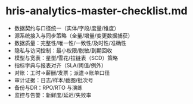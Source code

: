 # hris-analytics-master-checklist.md

- 数据契约与口径统一（实体/字段/度量/维度）
- 源系统接入与同步策略（全量/增量/变更数据捕获）
- 数据质量：完整性/唯一性/一致性/及时性/准确性
- 隐私与访问控制：最小权限/脱敏/到期回收
- 模型与宽表：星型/雪花/拉链表（SCD）策略
- 指标字典与报表对齐（SLA/阈值/例外）
- 对账：工时→薪酬/发票；派遣→账单口径
- 审计证据：日志/样本/截图/批次号
- 备份与DR：RPO/RTO 与演练
- 监控与告警：新鲜度/延迟/失败率
